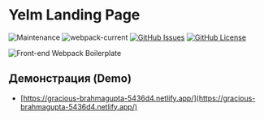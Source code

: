 # Yelm Landing Page

![Maintenance](https://img.shields.io/maintenance/yes/2021?logo=github)
![webpack-current](https://img.shields.io/badge/webpack-v5.15.0-green?logo=webpack)
[![GitHub Issues](https://img.shields.io/github/issues-raw/djmarvels/yelm-page)](https://github.com/djmarvels/yelm-page/issues)
[![GitHub License](https://img.shields.io/github/license/djmarvels/yelm-page)](https://github.com/djmarvels/yelm-page/blob/main/LICENSE)

![Front-end Webpack Boilerplate](https://sun9-2.userapi.com/impg/WWI7Vy9RXu8crl2QcVhw62og8ZPYM_KJVa-Txg/2z0GnuCS0d4.jpg?size=1828x1225&quality=96&proxy=1&sign=0732c9db948c5d6b289ba4c486a40fb8&type=album)

## Демонстрация (Demo)

* [https://gracious-brahmagupta-5436d4.netlify.app/](https://gracious-brahmagupta-5436d4.netlify.app/)